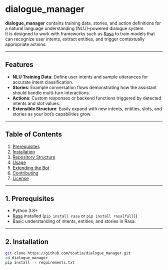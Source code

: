 # dialogue_manager

**dialogue_manager** contains training data, stories, and action definitions for a natural language understanding (NLU)–powered dialogue system.  
It is designed to work with frameworks such as [Rasa](https://rasa.com/) to train models that can recognize user intents, extract entities, and trigger contextually appropriate actions.

---

## Features

- **NLU Training Data**: Define user intents and sample utterances for accurate intent classification.
- **Stories**: Example conversation flows demonstrating how the assistant should handle multi-turn interactions.
- **Actions**: Custom responses or backend functions triggered by detected intents and slot values.
- **Extensible Structure**: Easily expand with new intents, entities, slots, and stories as your bot’s capabilities grow.

---

## Table of Contents

1. [Prerequisites](#prerequisites)  
2. [Installation](#installation)  
3. [Repository Structure](#repository-structure)  
4. [Usage](#usage)  
5. [Extending the Bot](#extending-the-bot)  
6. [Contributing](#contributing)  
7. [License](#license)

---

## 1. Prerequisites

- Python 3.8+  
- [Rasa](https://rasa.com/) installed (`pip install rasa` or `pip install rasa[full]`)
- Basic understanding of intents, entities, and stories in Rasa.

---

## 2. Installation

```bash
git clone https://github.com/toutia/dialogue_manager.git
cd dialogue_manager
pip install -r requirements.txt
